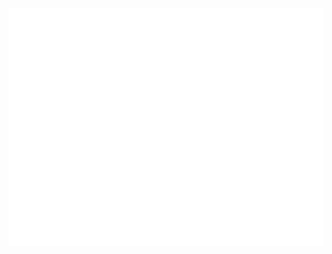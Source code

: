 <div>
    <img src="./assets/svg/header-top.svg" width="1000" height="380" alt="Luong Tung Lam">
</div>
